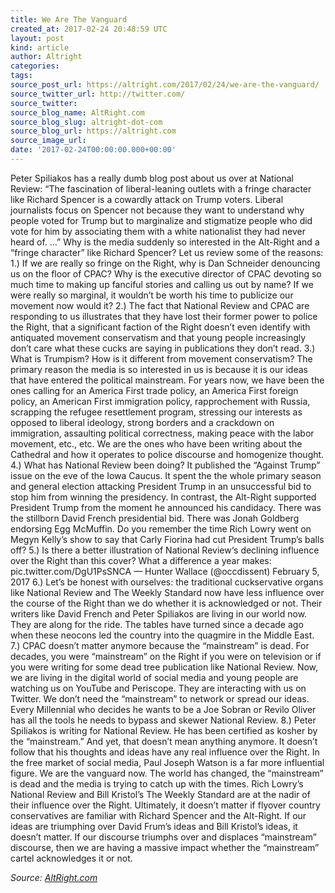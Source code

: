 ```yaml
---
title: We Are The Vanguard
created_at: 2017-02-24 20:48:59 UTC
layout: post
kind: article
author: Altright
categories: 
tags: 
source_post_url: https://altright.com/2017/02/24/we-are-the-vanguard/
source_twitter_url: http://twitter.com/
source_twitter: 
source_blog_name: AltRight.com
source_blog_slug: altright-dot-com
source_blog_url: https://altright.com
source_image_url: 
date: '2017-02-24T00:00:00.000+00:00'
---
```

Peter Spiliakos has a really dumb blog post about us over at National Review: &#8220;The fascination of liberal-leaning outlets with a fringe character like Richard Spencer is a cowardly attack on Trump voters. Liberal journalists focus on Spencer not because they want to understand why people voted for Trump but to marginalize and stigmatize people who did vote for him by associating them with a white nationalist they had never heard of. &#8230;&#8221; Why is the media suddenly so interested in the Alt-Right and a &#8220;fringe character&#8221; like Richard Spencer? Let us review some of the reasons: 1.) If we are really so fringe on the Right, why is Dan Schneider denouncing us on the floor of CPAC? Why is the executive director of CPAC devoting so much time to making up fanciful stories and calling us out by name? If we were really so marginal, it wouldn&#8217;t be worth his time to publicize our movement now would it? 2.) The fact that National Review and CPAC are responding to us illustrates that they have lost their former power to police the Right, that a significant faction of the Right doesn&#8217;t even identify with antiquated movement conservatism and that young people increasingly don&#8217;t care what these cucks are saying in publications they don&#8217;t read. 3.) What is Trumpism? How is it different from movement conservatism? The primary reason the media is so interested in us is because it is our ideas that have entered the political mainstream. For years now, we have been the ones calling for an America First trade policy, an America First foreign policy, an American First immigration policy, rapprochement with Russia, scrapping the refugee resettlement program, stressing our interests as opposed to liberal ideology, strong borders and a crackdown on immigration, assaulting political correctness, making peace with the labor movement, etc., etc. We are the ones who have been writing about the Cathedral and how it operates to police discourse and homogenize thought. 4.) What has National Review been doing? It published the &#8220;Against Trump&#8221; issue on the eve of the Iowa Caucus. It spent the the whole primary season and general election attacking President Trump in an unsuccessful bid to stop him from winning the presidency. In contrast, the Alt-Right supported President Trump from the moment he announced his candidacy. There was the stillborn David French presidential bid. There was Jonah Goldberg endorsing Egg McMuffin. Do you remember the time Rich Lowry went on Megyn Kelly&#8217;s show to say that Carly Fiorina had cut President Trump&#8217;s balls off? 5.) Is there a better illustration of National Review&#8216;s declining influence over the Right than this cover? What a difference a year makes: pic.twitter.com/DgU1PsSNCA &#8212; Hunter Wallace (@occdissent) February 5, 2017 6.) Let&#8217;s be honest with ourselves: the traditional cuckservative organs like National Review and The Weekly Standard now have less influence over the course of the Right than we do whether it is acknowledged or not. Their writers like David French and Peter Spiliakos are living in our world now. They are along for the ride. The tables have turned since a decade ago when these neocons led the country into the quagmire in the Middle East. 7.) CPAC doesn&#8217;t matter anymore because the &#8220;mainstream&#8221; is dead. For decades, you were &#8220;mainstream&#8221; on the Right if you were on television or if you were writing for some dead tree publication like National Review. Now, we are living in the digital world of social media and young people are watching us on YouTube and Periscope. They are interacting with us on Twitter. We don&#8217;t need the &#8220;mainstream&#8221; to network or spread our ideas. Every Millennial who decides he wants to be a Joe Sobran or Revilo Oliver has all the tools he needs to bypass and skewer National Review. 8.) Peter Spiliakos is writing for National Review. He has been certified as kosher by the &#8220;mainstream.&#8221; And yet, that doesn&#8217;t mean anything anymore. It doesn&#8217;t follow that his thoughts and ideas have any real influence over the Right. In the free market of social media, Paul Joseph Watson is a far more influential figure. We are the vanguard now. The world has changed, the &#8220;mainstream&#8221; is dead and the media is trying to catch up with the times. Rich Lowry&#8217;s National Review and Bill Kristol&#8217;s The Weekly Standard are at the nadir of their influence over the Right. Ultimately, it doesn&#8217;t matter if flyover country conservatives are familiar with Richard Spencer and the Alt-Right. If our ideas are triumphing over David Frum&#8217;s ideas and Bill Kristol&#8217;s ideas, it doesn&#8217;t matter. If our discourse triumphs over and displaces &#8220;mainstream&#8221; discourse, then we are having a massive impact whether the &#8220;mainstream&#8221; cartel acknowledges it or not.<div class="">
    <i>Source: <a href="https://altright.com">AltRight.com</a></i>
</div>
